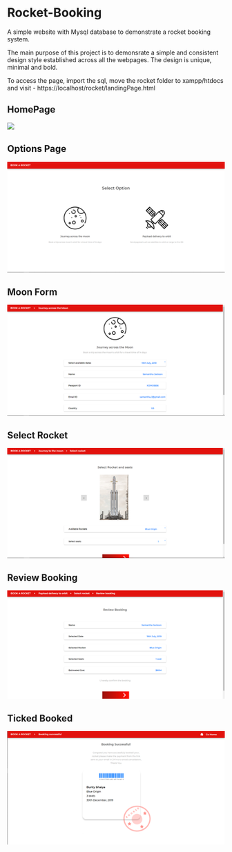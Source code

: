 # Rocket-Booking
A simple website with Mysql database to demonstrate a rocket booking system.

The main purpose of this project is to demonsrate a simple and consistent design style established across all the webpages.
The design is unique, minimal and bold.

To access the page, import the sql, move the rocket folder to xampp/htdocs and visit - https://localhost/rocket/landingPage.html

## HomePage
![](screenshots/1landingPage.gif)

## Options Page
![](screenshots/2SelectOption.PNG)

## Moon Form
![](screenshots/3MoonForm.PNG)

## Select Rocket
![](screenshots/4SelectMoonRocket.PNG)

## Review Booking
![](screenshots/5ReviewBooking.PNG)

## Ticked Booked
![](screenshots/6moonBookedNew.PNG)
